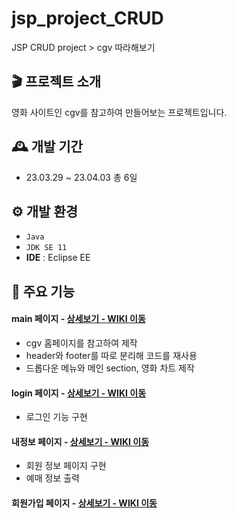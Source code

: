 # jsp_project_CRUD
JSP CRUD project > cgv 따라해보기

## 🎬 프로젝트 소개
영화 사이트인 cgv를 참고하여 만들어보는 프로젝트입니다.

## 🕰️ 개발 기간
* 23.03.29 ~ 23.04.03 총 6일

## ⚙️ 개발 환경
- `Java`
- `JDK SE 11`
- **IDE** : Eclipse EE

## 📌 주요 기능
#### main 페이지 - <a href="https://github.com/moon335/jsp_project_CRUD/wiki/%EB%A9%94%EC%9D%B8-%ED%99%94%EB%A9%B4" >상세보기 - WIKI 이동</a>
- cgv 홈페이지를 참고하여 제작
- header와 footer를 따로 분리해 코드를 재사용
- 드롭다운 메뉴와 메인 section, 영화 차트 제작
#### login 페이지 - <a href="https://github.com/moon335/jsp_project_CRUD/wiki/login-%ED%99%94%EB%A9%B4" >상세보기 - WIKI 이동</a>
- 로그인 기능 구현
#### 내정보 페이지 - <a href="https://github.com/moon335/jsp_project_CRUD/wiki/MyInfoPage" >상세보기 - WIKI 이동</a>
- 회원 정보 페이지 구현
- 예매 정보 출력

#### 회원가입 페이지 - <a href="https://github.com/moon335/jsp_project_CRUD/wiki/%ED%9A%8C%EC%9B%90%EA%B0%80%EC%9E%85-%ED%8E%98%EC%9D%B4%EC%A7%80" >상세보기 - WIKI 이동</a>
